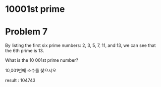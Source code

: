 # 10001st prime
   
# Problem 7
By listing the first six prime numbers: 2, 3, 5, 7, 11, and 13, we can see that the 6th prime is 13.

What is the 10 001st prime number?

10,001번째 소수를 찾으시오

result : 104743
